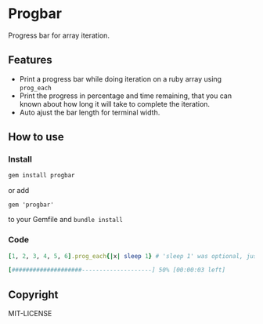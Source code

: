 Progbar
=======

Progress bar for array iteration.

## Features

* Print a progress bar while doing iteration on a ruby array using `prog_each`
* Print the progress in percentage and time remaining, that you can known about how long it will take to complete the iteration.
* Auto ajust the bar length for terminal width.

## How to use

### Install

```bash
gem install progbar
```

or add


```
gem 'progbar'
```

to your Gemfile and `bundle install`

### Code

```ruby
[1, 2, 3, 4, 5, 6].prog_each{|x| sleep 1} # 'sleep 1' was optional, just an example
```

```ruby
[####################--------------------] 50% [00:00:03 left]
```

## Copyright
MIT-LICENSE
